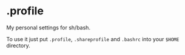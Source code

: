 # .profile
My personal settings for sh/bash.

To use it just put `.profile`, `.shareprofile` and `.bashrc` into your `$HOME` directory.
